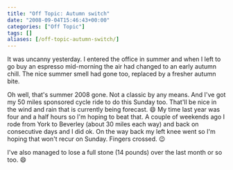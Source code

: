 ```yaml
---
title: "Off Topic: Autumn switch"
date: "2008-09-04T15:46:43+00:00"
categories: ["Off Topic"]
tags: []
aliases: [/off-topic-autumn-switch/]
---
```


It was uncanny yesterday. I entered the office in summer and when I left to go buy an espresso mid-morning the air had changed to an early autumn chill. The nice summer smell had gone too, replaced by a fresher autumn bite.

Oh well, that's summer 2008 gone. Not a classic by any means. And I've got my 50 miles sponsored cycle ride to do this Sunday too. That'll be nice in the wind and rain that is currently being forecast. :smile: My time last year was four and a half hours so I'm hoping to beat that. A couple of weekends ago I rode from York to Beverley (about 30 miles each way) and back on consecutive days and I did ok. On the way back my left knee went so I'm hoping that won't recur on Sunday. Fingers crossed. :wink:

I've also managed to lose a full stone (14 pounds) over the last month or so too. :smile:
